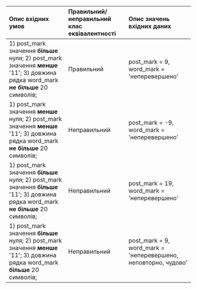 |Опис вхідних умов | Правильний/неправильний клас еквівалентності | Опис значень вхідних даних |
|:-|:-|:-|
| 1) post_mark значення **більше** нуля; 2) post_mark значення **менше** '11'; 3) довжина рядка word_mark **не більше** 20 символів; |Правильний| post_mark = 9, word_mark = 'неперевершено'|
| 1) post_mark значення **менше** нуля; 2) post_mark значення **менше** '11'; 3) довжина рядка word_mark **не більше** 20 символів; |Неправильний| post_mark = -9, word_mark = 'неперевершено'| 
| 1) post_mark значення **більше** нуля; 2) post_mark значення **більше** '11'; 3) довжина рядка word_mark **не більше** 20 символів; |Неправильний| post_mark = 19, word_mark = 'неперевершено'|
| 1) post_mark значення **більше** нуля; 2) post_mark значення **менше** '11'; 3) довжина рядка word_mark **більше** 20 символів; |Неправильний| post_mark = 9, word_mark = 'неперевершено, неповторно, чудово'|
